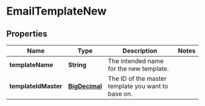 
# EmailTemplateNew

## Properties
Name | Type | Description | Notes
------------ | ------------- | ------------- | -------------
**templateName** | **String** | The intended name for the new template. | 
**templateIdMaster** | [**BigDecimal**](BigDecimal.md) | The ID of the master template you want to base on. | 



